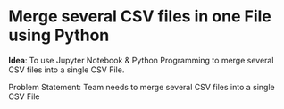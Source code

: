 # Merge several CSV files in one File using Python


**Idea**: To use Jupyter Notebook & Python Programming to merge several CSV files into a single CSV File.

Problem Statement: Team needs to merge several CSV files into a single CSV File

